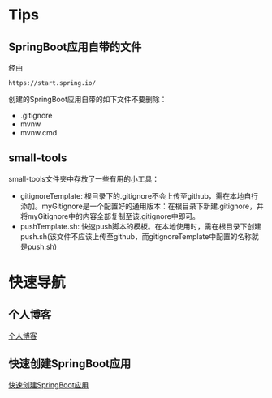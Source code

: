 # Tips

## SpringBoot应用自带的文件

经由

```
https://start.spring.io/
```

创建的SpringBoot应用自带的如下文件不要删除：

- .gitignore
- mvnw
- mvnw.cmd

## small-tools

small-tools文件夹中存放了一些有用的小工具：

- gitignoreTemplate: 根目录下的.gitignore不会上传至github，需在本地自行添加。myGitignore是一个配置好的通用版本：在根目录下新建.gitignore，并将myGitignore中的内容全部复制至该.gitignore中即可。
- pushTemplate.sh: 快速push脚本的模板。在本地使用时，需在根目录下创建push.sh(该文件不应该上传至github，而gitignoreTemplate中配置的名称就是push.sh)


# 快速导航

## 个人博客

[个人博客](http://reimuwang.org/)

## 快速创建SpringBoot应用

[快速创建SpringBoot应用](https://start.spring.io/)